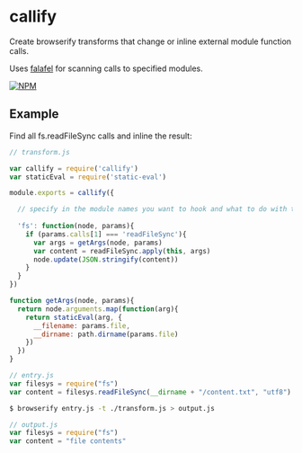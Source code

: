 callify
===

Create browserify transforms that change or inline external module function calls.

Uses [falafel](https://github.com/substack/node-falafel) for scanning calls to specified modules.

[![NPM](https://nodei.co/npm/callify.png?compact=true)](https://nodei.co/npm/callify/)

## Example

Find all fs.readFileSync calls and inline the result:

```js
// transform.js

var callify = require('callify')
var staticEval = require('static-eval')

module.exports = callify({

  // specify in the module names you want to hook and what to do with the node
  
  'fs': function(node, params){
    if (params.calls[1] === 'readFileSync'){
      var args = getArgs(node, params)
      var content = readFileSync.apply(this, args)
      node.update(JSON.stringify(content))
    }
  }
})

function getArgs(node, params){
  return node.arguments.map(function(arg){ 
    return staticEval(arg, {
      __filename: params.file,
      __dirname: path.dirname(params.file)
    }) 
  })
}
```

```js
// entry.js
var filesys = require("fs")
var content = filesys.readFileSync(__dirname + "/content.txt", "utf8")
```

```bash
$ browserify entry.js -t ./transform.js > output.js
```

```js
// output.js
var filesys = require("fs")
var content = "file contents"
```